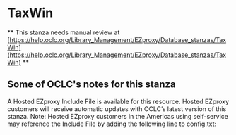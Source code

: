 # TaxWin
** This stanza needs manual review at [https://help.oclc.org/Library_Management/EZproxy/Database_stanzas/TaxWin](https://help.oclc.org/Library_Management/EZproxy/Database_stanzas/TaxWin) **

## Some of OCLC's notes for this stanza

A Hosted EZproxy Include File is available for this resource. Hosted EZproxy customers will receive automatic updates with OCLC&rsquo;s latest version of this stanza. Note: Hosted EZproxy customers in the Americas using self-service may reference the Include File by adding the following line to config.txt:

&nbsp;

&nbsp;
